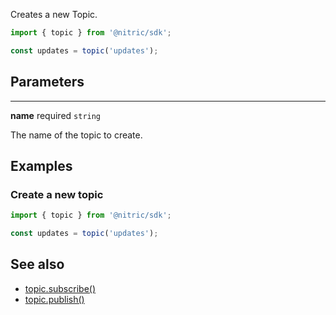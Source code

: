 Creates a new Topic.

```javascript
import { topic } from '@nitric/sdk';

const updates = topic('updates');
```

## Parameters

---

**name** required `string`

The name of the topic to create.

## Examples

### Create a new topic

```javascript
import { topic } from '@nitric/sdk';

const updates = topic('updates');
```

## See also

- [topic.subscribe()](./topic-subscribe.md)
- [topic.publish()](./topic-publish.md)
